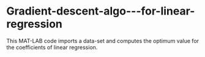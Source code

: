 # Gradient-descent-algo---for-linear-regression
This MAT-LAB code imports a data-set and computes the optimum value for the coefficients of linear regression.
